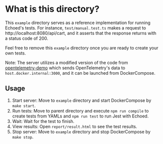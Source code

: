 # What is this directory?

This `example` directory serves as a reference implementation for running Echoed's tests.
For instance, `test/manual.test.ts` makes a request to http://localhost:8080/api/cart, and it asserts that the response returns with a status code of 200.

Feel free to remove this `example` directory once you are ready to create your own tests.

Note: The server utilizes a modified version of the code from [opentelemetry-demo](https://github.com/open-telemetry/opentelemetry-demo) which sends OpenTelemetry's data to `host.docker.internal:3000`, and it can be launched from DockerCompose.

## Usage

1. Start server: Move to `example` directory and start DockerCompose by `make start`.
2. Run tests: Move to parent directory and execute `npm run compile` to create tests from YAMLs and `npm run test` to run Jest with Echoed.
3. Wait: Wait for the test to finish.
4. View results: Open `report/result.html` to see the test results.
5. Stop server: Move to `example` directory and stop DockerCompose by `make stop`.
